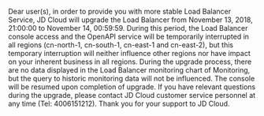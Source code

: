 <p>Dear user(s), in order to provide you with more stable Load Balancer Service, JD Cloud will upgrade the Load Balancer from November 13, 2018, 21:00:00 to November 14, 00:59:59. During this period, the Load Balancer console access and the OpenAPI service will be temporarily interrupted in all regions (cn-north-1, cn-south-1, cn-east-1 and cn-east-2), but this temporary interruption will neither influence other regions nor have impact on your inherent business in all regions. During the upgrade process, there are no data displayed in the Load Balancer monitoring chart of Monitoring, but the query to historic monitoring data will not be influenced. The console will be resumed upon completion of upgrade. If you have relevant questions during the upgrade, please contact JD Cloud customer service personnel at any time (Tel: 4006151212). Thank you for your support to JD Cloud.</p>
